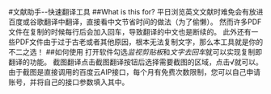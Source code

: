#文献助手--快速翻译工具
##What is this for?
平日浏览英文文献时难免会有放进百度或谷歌翻译中翻译，直接看中文节省时间的做法（为了偷懒）。
然而许多PDF文件在复制的时候每行后会加入回车，导致翻译的中文也是断续的。
此外还有一些PDF文件由于过于古老或者其他原因，根本无法复制文字，那么本工具就是你的不二之选！
##如何使用
打开软件勾选*监视剪贴板*和*文字去回车*就可以实现复制即翻译的功能。
截图翻译点击截图翻译按钮后选择需要截图的区域，点击√就可以。
由于截图是直接调用的百度云AIP接口，每个月有免费次数限制，您可以自己申请账号，并将自己的接口参数填入其中。

